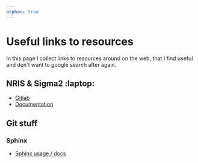 ```yaml
---
orphan: true
---
```


# Useful links to resources
In this page I collect links to resources around on the web, that I find useful and don't want to google 
search after again. 


## NRIS & Sigma2 :laptop:
- [Gitlab]()
- [Documentation](https://documentation.sigma2.no)

## Git stuff
### Sphinx
- [Sphinx usage / docs](https://www.sphinx-doc.org/en/master/usage/restructuredtext/directives.html)


